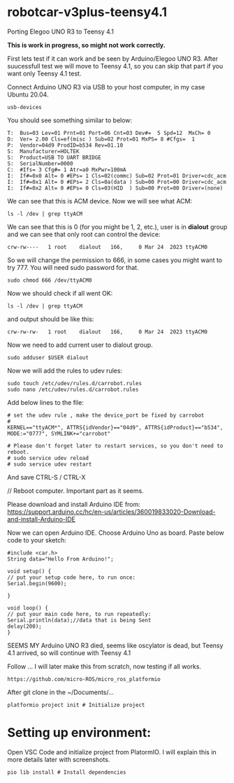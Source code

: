 # robotcar-v3plus-teensy4.1
Porting Elegoo UNO R3 to Teensy 4.1

**This is work in progress, so might not work correctly.**

First lets test if it can work and be seen by Arduino/Elegoo UNO R3.
After suucessfull test we will move to Teensy 4.1, so you can skip that part if you want only Teensy 4.1 test.

Connect Arduino UNO R3 via USB to your host computer, in my case Ubuntu 20.04.
```
usb-devices
```

You should see something similar to below:
```
T:  Bus=03 Lev=01 Prnt=01 Port=06 Cnt=03 Dev#=  5 Spd=12  MxCh= 0
D:  Ver= 2.00 Cls=ef(misc ) Sub=02 Prot=01 MxPS= 8 #Cfgs=  1
P:  Vendor=04d9 ProdID=b534 Rev=01.10
S:  Manufacturer=HOLTEK
S:  Product=USB TO UART BRIDGE
S:  SerialNumber=0000
C:  #Ifs= 3 Cfg#= 1 Atr=a0 MxPwr=100mA
I:  If#=0x0 Alt= 0 #EPs= 1 Cls=02(commc) Sub=02 Prot=01 Driver=cdc_acm
I:  If#=0x1 Alt= 0 #EPs= 2 Cls=0a(data ) Sub=00 Prot=00 Driver=cdc_acm
I:  If#=0x2 Alt= 0 #EPs= 0 Cls=03(HID  ) Sub=00 Prot=00 Driver=(none)
```

We can see that this is ACM device.
Now we will see what ACM:
```
ls -l /dev | grep ttyACM
```

We can see that this is 0 (for you might be 1, 2, etc.), user is in **dialout** group and we can see that only root can control the device:
```
crw-rw----   1 root    dialout   166,     0 Mar 24  2023 ttyACM0
```

So we will change the permission to 666, in some cases you might want to try 777.
You will need sudo password for that.
```
sudo chmod 666 /dev/ttyACM0
```

Now we should check if all went OK:
```
ls -l /dev | grep ttyACM
```

and output should be like this:
```
crw-rw-rw-   1 root    dialout   166,     0 Mar 24  2023 ttyACM0
```

Now we need to add current user to dialout group. 
```
sudo adduser $USER dialout
```

Now we will add the rules to udev rules:
```
sudo touch /etc/udev/rules.d/carrobot.rules
sudo nano /etc/udev/rules.d/carrobot.rules
```
Add below lines to the file:
```
# set the udev rule , make the device_port be fixed by carrobot
#
KERNEL=="ttyACM*", ATTRS{idVendor}=="04d9", ATTRS{idProduct}=="b534", MODE:="0777", SYMLINK+="carrobot"

# Please don't forget later to restart services, so you don't need to reboot.
# sudo service udev reload
# sudo service udev restart
```
And save CTRL-S / CTRL-X

// Reboot computer. Important part as it seems.

Please download and install Arduino IDE from:
https://support.arduino.cc/hc/en-us/articles/360019833020-Download-and-install-Arduino-IDE

Now we can open Arduino IDE.
Choose Arduino Uno as board.
Paste below code to your sketch:
```
#include <car.h>
String data="Hello From Arduino!";

void setup() {
// put your setup code here, to run once:
Serial.begin(9600);

}

void loop() {
// put your main code here, to run repeatedly:
Serial.println(data);//data that is being Sent
delay(200);
}
```
SEEMS MY Arduino UNO R3 died, seems like oscylator is dead, but Teensy 4.1 arrived, so will continue with Teensy 4.1

Follow ... I will later make this from scratch, now testing if all works.
```
https://github.com/micro-ROS/micro_ros_platformio
```
After git clone in the ~/Documents/...
```
platformio project init # Initialize project
```
# Setting up environment:
Open VSC Code and initialize project from PlatormIO.
I will explain this in more details later with screenshots.
```
pio lib install # Install dependencies
```
